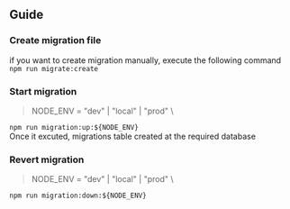## Guide
### Create migration file 
if you want to create migration manually, execute the following command \
`npm run migrate:create`

### Start migration 
> NODE_ENV = "dev" | "local" | "prod" \

`npm run migration:up:${NODE_ENV}` \
Once it excuted, migrations table created at the required database

### Revert migration
> NODE_ENV = "dev" | "local" | "prod" \

`npm run migration:down:${NODE_ENV}`